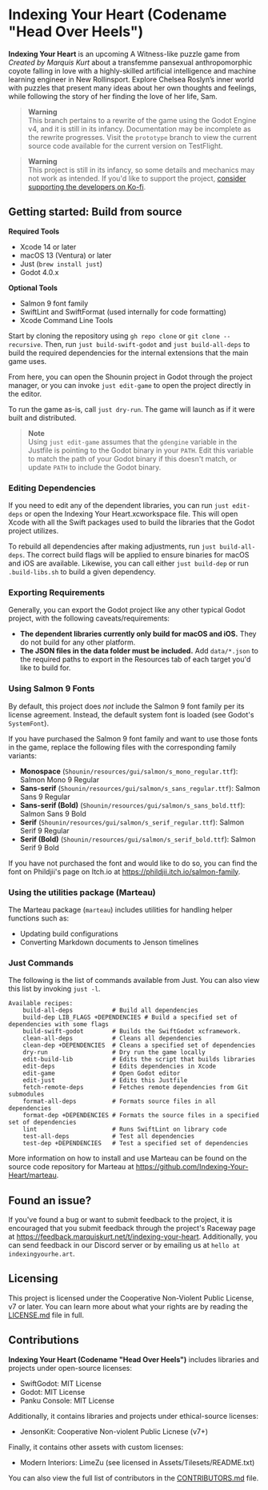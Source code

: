 # Indexing Your Heart (Codename "Head Over Heels")

**Indexing Your Heart** is an upcoming A Witness-like puzzle game from _Created by
Marquis Kurt_ about a transfemme pansexual anthropomorphic coyote falling in love
with a highly-skilled artificial intelligence and machine learning engineer in New
Rollinsport. Explore Chelsea Roslyn’s inner world with puzzles that present many
ideas about her own thoughts and feelings, while following the story of her finding
the love of her life, Sam.

> **Warning**  
> This branch pertains to a rewrite of the game using the Godot Engine v4, and it
> is still in its infancy. Documentation may be incomplete as the rewrite
> progresses. Visit the `prototype` branch to view the current source code available
> for the current version on TestFlight.

> **Warning**  
> This project is still in its infancy, so some details and mechanics may not work
> as intended. If you'd like to support the project,
> [consider supporting the developers on Ko-fi][kofi].

[kofi]: https://ko-fi.com/marquiskurt
[gh-badge]: https://github.com/Indexing-Your-Heart/head-over-heels/actions/workflows/tests.yml/badge.svg

## Getting started: Build from source

**Required Tools**

- Xcode 14 or later
- macOS 13 (Ventura) or later
- Just (`brew install just`)
- Godot 4.0.x

**Optional Tools**

- Salmon 9 font family
- SwiftLint and SwiftFormat (used internally for code formatting)
- Xcode Command Line Tools

Start by cloning the repository using `gh repo clone` or `git clone --recursive`.
Then, run `just build-swift-godot` and `just build-all-deps` to build the required
dependencies for the internal extensions that the main game uses.

From here, you can open the Shounin project in Godot through the project manager, or
you can invoke `just edit-game` to open the project directly in the editor.

To run the game as-is, call `just dry-run`. The game will launch as if it were built
and distributed.

> **Note**  
> Using `just edit-game` assumes that the `gdengine` variable in the Justfile is
> pointing to the Godot binary in your `PATH`. Edit this variable to match the path
> of your Godot binary if this doesn't match, or update `PATH` to include the Godot
> binary.

### Editing Dependencies

If you need to edit any of the dependent libraries, you can run `just edit-deps` or
open the Indexing Your Heart.xcworkspace file. This will open Xcode with all the
Swift packages used to build the libraries that the Godot project utilizes.

To rebuild all dependencies after making adjustments, run `just build-all-deps`.
The correct build flags will be applied to ensure binaries for macOS and iOS are
available. Likewise, you can call either `just build-dep` or run `.build-libs.sh` to
build a given dependency.

### Exporting Requirements

Generally, you can export the Godot project like any other typical Godot project,
with the following caveats/requirements:

- **The dependent libraries currently only build for macOS and iOS.** They do not
  build for any other platform.
- **The JSON files in the data folder must be included.** Add `data/*.json` to the
  required paths to export in the Resources tab of each target you'd like to build
  for.

### Using Salmon 9 Fonts

By default, this project does _not_ include the Salmon 9 font family per its license
agreement. Instead, the default system font is loaded (see Godot's `SystemFont`).

If you have purchased the Salmon 9 font family and want to use those fonts in the
game, replace the following files with the corresponding family variants:

- **Monospace** (`Shounin/resources/gui/salmon/s_mono_regular.ttf`): Salmon Mono 9
  Regular
- **Sans-serif** (`Shounin/resources/gui/salmon/s_sans_regular.ttf`): Salmon Sans 9
  Regular
- **Sans-serif (Bold)** (`Shounin/resources/gui/salmon/s_sans_bold.ttf`): Salmon
  Sans 9 Bold
- **Serif** (`Shounin/resources/gui/salmon/s_serif_regular.ttf`): Salmon Serif 9
  Regular
- **Serif (Bold)** (`Shounin/resources/gui/salmon/s_serif_bold.ttf`): Salmon Serif 9
  Bold

If you have not purchased the font and would like to do so, you can find the font on
Phildjii's page on Itch.io at https://phildjii.itch.io/salmon-family.

### Using the utilities package (Marteau)

The Marteau package (`marteau`) includes utilities for handling helper functions
such as:

- Updating build configurations
- Converting Markdown documents to Jenson timelines

### Just Commands

The following is the list of commands available from Just. You can also view this
list by invoking `just -l`.

```
Available recipes:
    build-all-deps           # Build all dependencies
    build-dep LIB_FLAGS +DEPENDENCIES # Build a specified set of dependencies with some flags
    build-swift-godot        # Builds the SwiftGodot xcframework.
    clean-all-deps           # Cleans all dependencies
    clean-dep +DEPENDENCIES  # Cleans a specified set of dependencies
    dry-run                  # Dry run the game locally
    edit-build-lib           # Edits the script that builds libraries
    edit-deps                # Edits dependencies in Xcode
    edit-game                # Open Godot editor
    edit-just                # Edits this Justfile
    fetch-remote-deps        # Fetches remote dependencies from Git submodules
    format-all-deps          # Formats source files in all dependencies
    format-dep +DEPENDENCIES # Formats the source files in a specified set of dependencies
    lint                     # Runs SwiftLint on library code
    test-all-deps            # Test all dependencies
    test-dep +DEPENDENCIES   # Test a specified set of dependencies

```

More information on how to install and use Marteau can be found on the source code
repository for Marteau at https://github.com/Indexing-Your-Heart/marteau.

## Found an issue?

If you've found a bug or want to submit feedback to the project, it is encouraged
that you submit feedback through the project's Raceway page at
https://feedback.marquiskurt.net/t/indexing-your-heart. Additionally, you can send
feedback in our Discord server or by emailing us at `hello at indexingyourhe.art`.

## Licensing

This project is licensed under the Cooperative Non-Violent Public License, v7 or
later. You can learn more about what your rights are by reading the
[LICENSE.md](./LICENSE.md) file in full.

## Contributions

**Indexing Your Heart (Codename "Head Over Heels")** includes libraries and projects
under open-source licenses:

- SwiftGodot: MIT License
- Godot: MIT License
- Panku Console: MIT License

Additionally, it contains libraries and projects under ethical-source licenses:

- JensonKit: Cooperative Non-violent Public Licnese (v7+)

Finally, it contains other assets with custom licenses:

- Modern Interiors: LimeZu (see licensed in Assets/Tilesets/README.txt)

You can also view the full list of contributors in the
[CONTRIBUTORS.md](./CONTRIBUTORS.md) file.
